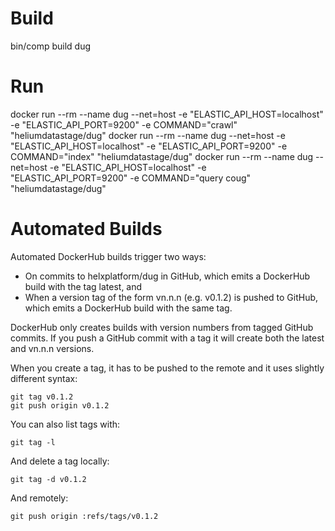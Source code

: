 # Build

bin/comp build dug

# Run

docker run --rm --name dug --net=host -e "ELASTIC_API_HOST=localhost" -e "ELASTIC_API_PORT=9200" -e COMMAND="crawl" "heliumdatastage/dug"
docker run --rm --name dug --net=host -e "ELASTIC_API_HOST=localhost" -e "ELASTIC_API_PORT=9200" -e COMMAND="index" "heliumdatastage/dug"
docker run --rm --name dug --net=host -e "ELASTIC_API_HOST=localhost" -e "ELASTIC_API_PORT=9200" -e COMMAND="query coug" "heliumdatastage/dug"

# Automated Builds

Automated DockerHub builds trigger two ways:

  * On commits to helxplatform/dug in GitHub, which emits a DockerHub build with the tag latest, and 
  * When a version tag of the form vn.n.n (e.g. v0.1.2) is pushed to GitHub, which emits a DockerHub build with the same tag.

DockerHub only creates builds with version numbers from tagged GitHub commits. If you push a GitHub commit with a tag it will create both the latest and vn.n.n versions.

When you create a tag, it has to be pushed to the remote and it uses slightly different syntax:
   ```
   git tag v0.1.2
   git push origin v0.1.2
   ```

You can also list tags with:
   ```
   git tag -l
   ```

And delete a tag locally:
   ``` 
   git tag -d v0.1.2
   ```

And remotely:
   ```
   git push origin :refs/tags/v0.1.2
   ```
